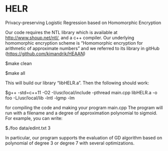 # HELR
Privacy-preserving Logistic Regression based on Homomorphic Encryption

Our code requires the NTL library which is available at http://www.shoup.net/ntl/, and a c++ compiler. 
Our underlying homomorphic encryption scheme is “Homomorphic encryption for arithmetic of approximate numbers” 
and we referred to its library in gitHub (https://github.com/kimandrik/HEAAN)

  $make clean
  
  $make all

This will build our library “libHELR.a”. Then the following should work:

  $g++ -std=c++11 -O2 -I/usr/local/include -pthread main.cpp libHELR.a  -o foo -L/usr/local/lib -lntl -lgmp -lm

for compiling the code and making your program main.cpp
The program will run with a filename and a degree of approximation polynomial to sigmoid.
For example, you can write:

  $./foo data/edint.txt 3 

In particular, our program supports the evaluation of GD algorithm based on polynomial of degree 3 or degree 7 with several optimizations.
